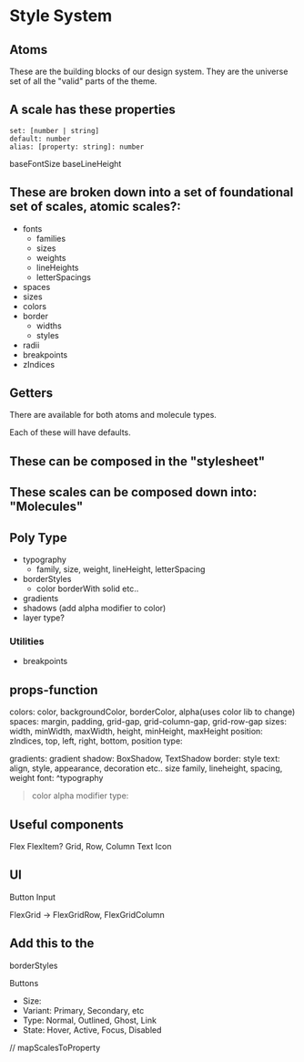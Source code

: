 # Style System

## Atoms
These are the building blocks of our design system.
They are the universe set of all the "valid" parts of the theme.

## A scale has these properties
```
set: [number | string]
default: number
alias: [property: string]: number
```

baseFontSize
baseLineHeight

## These are broken down into a set of foundational set of scales, atomic scales?:
- fonts
  - families
  - sizes
  - weights
  - lineHeights
  - letterSpacings
- spaces
- sizes
- colors
- border
  - widths
  - styles
- radii
- breakpoints
- zIndices

## Getters
There are available for both atoms and molecule types.

Each of these will have defaults.

## These can be composed in the "stylesheet"
## These scales can be composed down into: "Molecules"
## Poly Type
- typography
  - family, size, weight, lineHeight, letterSpacing
- borderStyles
  - color borderWith solid etc..
- gradients
- shadows (add alpha modifier to color)
- layer type?

### Utilities
- breakpoints

## props-function
colors: color, backgroundColor, borderColor, alpha(uses color lib to change)
spaces: margin, padding,  grid-gap, grid-column-gap, grid-row-gap
sizes: width, minWidth, maxWidth, height, minHeight, maxHeight
position: zIndices, top, left, right, bottom, position type:

gradients: gradient
shadow: BoxShadow, TextShadow
border: style
text: align, style, appearance, decoration etc.. size family, lineheight, spacing, weight font: ^typography
> color alpha modifier
type:

## Useful components
Flex
FlexItem?
Grid, Row, Column
Text
Icon

## UI
Button
Input

FlexGrid -> FlexGridRow, FlexGridColumn

## Add this to the 
borderStyles

Buttons
- Size:
- Variant: Primary, Secondary, etc
- Type: Normal, Outlined, Ghost, Link
- State: Hover, Active, Focus, Disabled

// mapScalesToProperty